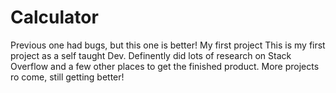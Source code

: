 # Calculator
Previous one had bugs, but this one is better!
My first project This is my first project as a self taught Dev. Definently did lots of research on Stack Overflow and a few other places to get the finished product. More projects ro come, still getting better!
